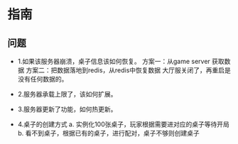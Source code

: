# 指南

## 问题

* 1.如果该服务器崩溃，桌子信息该如何恢复。
    方案一：从game server 获取数据
    方案二：把数据落地到redis，从redis中恢复数据
    大厅服关闭了，再重启是没有任何数据的。
* 2.服务器承载上限了，该如何扩展。

* 3.服务器更新了功能，如何热更新。

* 4.桌子的创建方式
a. 实例化100张桌子，玩家根据需要进对应的桌子等待开局
b. 看不到桌子，根据已有的桌子，进行配对，桌子不够则创建桌子

